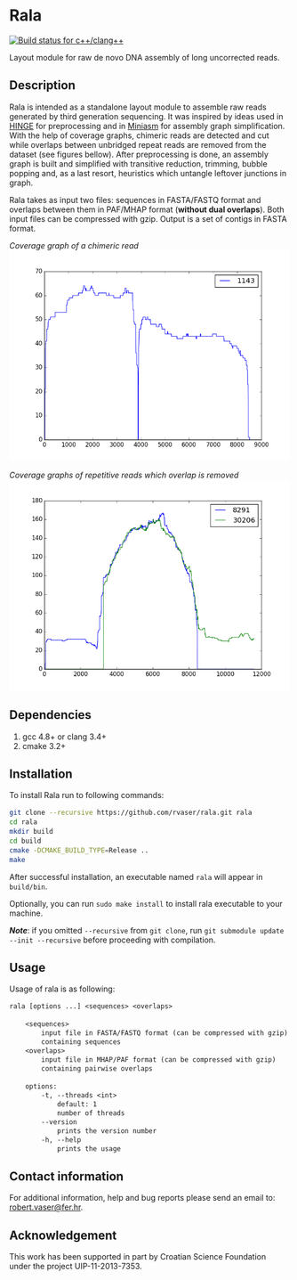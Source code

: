# Rala

[![Build status for c++/clang++](https://travis-ci.org/rvaser/rala.svg?branch=master)](https://travis-ci.org/rvaser/rala)

Layout module for raw de novo DNA assembly of long uncorrected reads.

## Description
Rala is intended as a standalone layout module to assemble raw reads generated by third generation sequencing. It was inspired by ideas used in [HINGE](https://github.com/HingeAssembler/HINGE) for preprocessing and in [Miniasm](https://github.com/lh3/miniasm) for assembly graph simplification. With the help of coverage graphs, chimeric reads are detected and cut while overlaps between unbridged repeat reads are removed from the dataset (see figures bellow). After preprocessing is done, an assembly graph is built and simplified with transitive reduction, trimming, bubble popping and, as a last resort, heuristics which untangle leftover junctions in graph.

Rala takes as input two files: sequences in FASTA/FASTQ format and overlaps between them in PAF/MHAP format (**without dual overlaps**). Both input files can be compressed with gzip. Output is a set of contigs in FASTA format.

*Coverage graph of a chimeric read*
![](misc/chimeric_read.png)

*Coverage graphs of repetitive reads which overlap is removed*
![](misc/false_overlap.png)


## Dependencies
1. gcc 4.8+ or clang 3.4+
2. cmake 3.2+

## Installation
To install Rala run to following commands:

```bash
git clone --recursive https://github.com/rvaser/rala.git rala
cd rala
mkdir build
cd build
cmake -DCMAKE_BUILD_TYPE=Release ..
make
```

After successful installation, an executable named `rala` will appear in `build/bin`.

Optionally, you can run `sudo make install` to install rala executable to your machine.

***Note***: if you omitted `--recursive` from `git clone`, run `git submodule update --init --recursive` before proceeding with compilation.

## Usage

Usage of rala is as following:

    rala [options ...] <sequences> <overlaps>

        <sequences>
            input file in FASTA/FASTQ format (can be compressed with gzip)
            containing sequences
        <overlaps>
            input file in MHAP/PAF format (can be compressed with gzip)
            containing pairwise overlaps

        options:
            -t, --threads <int>
                default: 1
                number of threads
            --version
                prints the version number
            -h, --help
                prints the usage

## Contact information

For additional information, help and bug reports please send an email to: robert.vaser@fer.hr.

## Acknowledgement

This work has been supported in part by Croatian Science Foundation under the project UIP-11-2013-7353.
